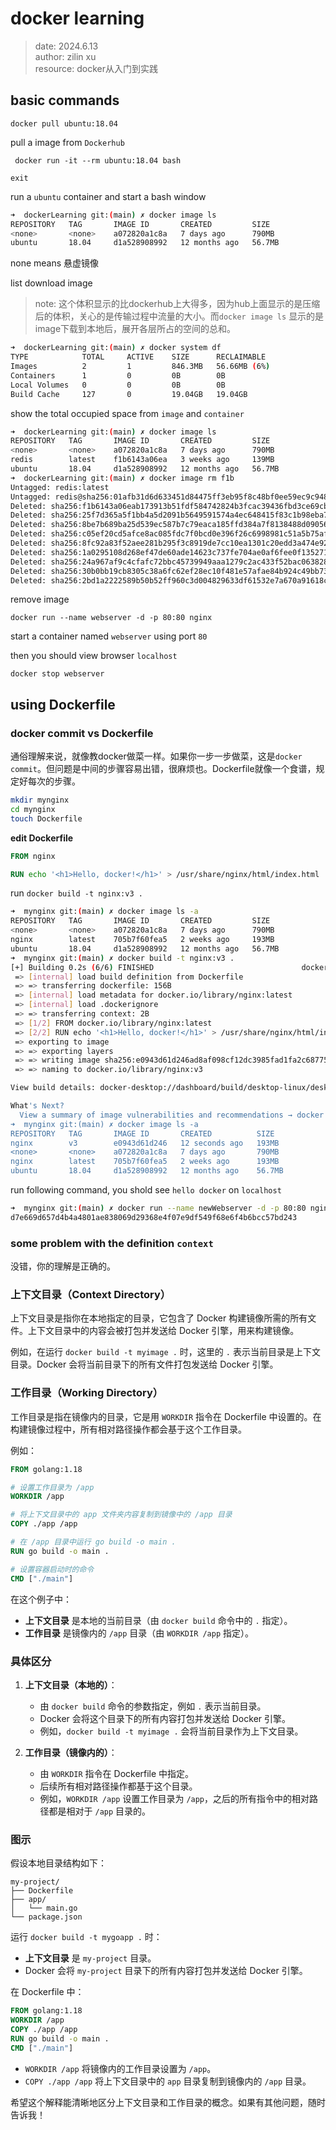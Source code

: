 # docker learning

> date: 2024.6.13  
> author: zilin xu  
> resource: docker从入门到实践

## basic commands

`docker pull ubuntu:18.04`    

pull a image from `Dockerhub`

` docker run -it --rm ubuntu:18.04 bash`   

`exit` 

run a `ubuntu` container and start a bash window


```bash
➜  dockerLearning git:(main) ✗ docker image ls
REPOSITORY   TAG       IMAGE ID       CREATED         SIZE
<none>       <none>    a072820a1c8a   7 days ago      790MB
ubuntu       18.04     d1a528908992   12 months ago   56.7MB
```

none means 悬虚镜像

list download image

> note: 这个体积显示的比dockerhub上大得多，因为hub上面显示的是压缩后的体积，关心的是传输过程中流量的大小。而`docker image ls` 显示的是image下载到本地后，展开各层所占的空间的总和。

```bash
➜  dockerLearning git:(main) ✗ docker system df
TYPE            TOTAL     ACTIVE    SIZE      RECLAIMABLE
Images          2         1         846.3MB   56.66MB (6%)
Containers      1         0         0B        0B
Local Volumes   0         0         0B        0B
Build Cache     127       0         19.04GB   19.04GB
```

show the total occupied space from `image` and `container`

```bash
➜  dockerLearning git:(main) ✗ docker image ls
REPOSITORY   TAG       IMAGE ID       CREATED         SIZE
<none>       <none>    a072820a1c8a   7 days ago      790MB
redis        latest    f1b6143a06ea   3 weeks ago     139MB
ubuntu       18.04     d1a528908992   12 months ago   56.7MB
➜  dockerLearning git:(main) ✗ docker image rm f1b
Untagged: redis:latest
Untagged: redis@sha256:01afb31d6d633451d84475ff3eb95f8c48bf0ee59ec9c948b161adb4da882053
Deleted: sha256:f1b6143a06eab173913b51fdf584742824b3fcac39436fbd3ce69cbd134038f1
Deleted: sha256:25f7d365a5f1bb4a5d2091b5649591574a4ec648415f83c1b98eba7010dc38bc
Deleted: sha256:8be7b689ba25d539ec587b7c79eaca185ffd384a7f8138488d09056e30719233
Deleted: sha256:c05ef20cd5afce8ac085fdc7f0bcd0e396f26c6998981c51a5b75afa009b67c8
Deleted: sha256:8fc92a83f52aee281b295f3c8919de7cc10ea1301c20edd3a474e924502b26d8
Deleted: sha256:1a0295108d268ef47de60ade14623c737fe704ae0af6fee0f135271b155011da
Deleted: sha256:24a967af9c4cfafc72bbc45739949aaa1279c2ac433f52bac0638282278d02cf
Deleted: sha256:30b0bb19cb8305c38a6fc62ef28ec10f481e57afae84b924c49bb73922476297
Deleted: sha256:2bd1a2222589b50b52ff960c3d004829633df61532e7a670a91618cd775f2d47
```

remove image

`docker run --name webserver -d -p 80:80 nginx`

start a container named `webserver` using port `80`

then you should view browser `localhost`

`docker stop webserver`

## using Dockerfile

### docker commit vs Dockerfile

通俗理解来说，就像教docker做菜一样。如果你一步一步做菜，这是`docker commit`。但问题是中间的步骤容易出错，很麻烦也。Dockerfile就像一个食谱，规定好每次的步骤。

```bash
mkdir mynginx
cd mynginx
touch Dockerfile
```

**edit Dockerfile**

```dockerfile
FROM nginx

RUN echo '<h1>Hello, docker!</h1>' > /usr/share/nginx/html/index.html
```

run `docker build -t nginx:v3 .`

```bash
➜  mynginx git:(main) ✗ docker image ls -a
REPOSITORY   TAG       IMAGE ID       CREATED         SIZE
<none>       <none>    a072820a1c8a   7 days ago      790MB
nginx        latest    705b7f60fea5   2 weeks ago     193MB
ubuntu       18.04     d1a528908992   12 months ago   56.7MB
➜  mynginx git:(main) ✗ docker build -t nginx:v3 .
[+] Building 0.2s (6/6) FINISHED                                 docker:desktop-linux
 => [internal] load build definition from Dockerfile                             0.0s
 => => transferring dockerfile: 156B                                             0.0s
 => [internal] load metadata for docker.io/library/nginx:latest                  0.0s
 => [internal] load .dockerignore                                                0.0s
 => => transferring context: 2B                                                  0.0s
 => [1/2] FROM docker.io/library/nginx:latest                                    0.0s
 => [2/2] RUN echo '<h1>Hello, docker!</h1>' > /usr/share/nginx/html/index.html  0.1s
 => exporting to image                                                           0.0s
 => => exporting layers                                                          0.0s
 => => writing image sha256:e0943d61d246ad8af098cf12dc3985fad1fa2c68775a5f1fbe8  0.0s
 => => naming to docker.io/library/nginx:v3                                      0.0s

View build details: docker-desktop://dashboard/build/desktop-linux/desktop-linux/eex2gwb3misf6nw7iox3dql23

What's Next?
  View a summary of image vulnerabilities and recommendations → docker scout quickview
➜  mynginx git:(main) ✗ docker image ls -a
REPOSITORY   TAG       IMAGE ID       CREATED          SIZE
nginx        v3        e0943d61d246   12 seconds ago   193MB
<none>       <none>    a072820a1c8a   7 days ago       790MB
nginx        latest    705b7f60fea5   2 weeks ago      193MB
ubuntu       18.04     d1a528908992   12 months ago    56.7MB
```

run following command, you shold see `hello docker` on `localhost`

```bash
➜  mynginx git:(main) ✗ docker run --name newWebserver -d -p 80:80 nginx:v3
d7e669d657d4b4a4801ae838069d29368e4f07e9df549f68e6f4b6bcc57bd243
```

### some problem with the definition `context`

没错，你的理解是正确的。

### 上下文目录（Context Directory）

上下文目录是指你在本地指定的目录，它包含了 Docker 构建镜像所需的所有文件。上下文目录中的内容会被打包并发送给 Docker 引擎，用来构建镜像。

例如，在运行 `docker build -t myimage .` 时，这里的 `.` 表示当前目录是上下文目录。Docker 会将当前目录下的所有文件打包发送给 Docker 引擎。

### 工作目录（Working Directory）

工作目录是指在镜像内的目录，它是用 `WORKDIR` 指令在 Dockerfile 中设置的。在构建镜像过程中，所有相对路径操作都会基于这个工作目录。

例如：
```dockerfile
FROM golang:1.18

# 设置工作目录为 /app
WORKDIR /app

# 将上下文目录中的 app 文件夹内容复制到镜像中的 /app 目录
COPY ./app /app

# 在 /app 目录中运行 go build -o main .
RUN go build -o main .

# 设置容器启动时的命令
CMD ["./main"]
```

在这个例子中：
- **上下文目录** 是本地的当前目录（由 `docker build` 命令中的 `.` 指定）。
- **工作目录** 是镜像内的 `/app` 目录（由 `WORKDIR /app` 指定）。

### 具体区分

1. **上下文目录（本地的）**：
   - 由 `docker build` 命令的参数指定，例如 `.` 表示当前目录。
   - Docker 会将这个目录下的所有内容打包并发送给 Docker 引擎。
   - 例如，`docker build -t myimage .` 会将当前目录作为上下文目录。

2. **工作目录（镜像内的）**：
   - 由 `WORKDIR` 指令在 Dockerfile 中指定。
   - 后续所有相对路径操作都基于这个目录。
   - 例如，`WORKDIR /app` 设置工作目录为 `/app`，之后的所有指令中的相对路径都是相对于 `/app` 目录的。

### 图示

假设本地目录结构如下：
```
my-project/
├── Dockerfile
├── app/
│   └── main.go
└── package.json
```

运行 `docker build -t mygoapp .` 时：
- **上下文目录** 是 `my-project` 目录。
- Docker 会将 `my-project` 目录下的所有内容打包并发送给 Docker 引擎。

在 Dockerfile 中：
```dockerfile
FROM golang:1.18
WORKDIR /app
COPY ./app /app
RUN go build -o main .
CMD ["./main"]
```
- `WORKDIR /app` 将镜像内的工作目录设置为 `/app`。
- `COPY ./app /app` 将上下文目录中的 `app` 目录复制到镜像内的 `/app` 目录。

希望这个解释能清晰地区分上下文目录和工作目录的概念。如果有其他问题，随时告诉我！

